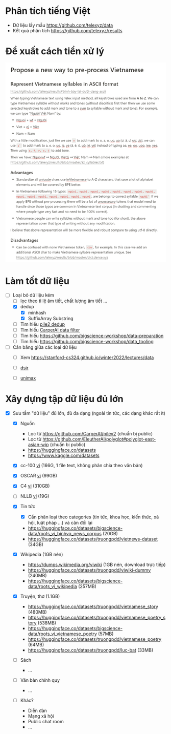 # Phân tích tiếng Việt
- Dữ liệu lấy mẫu https://github.com/telexyz/data
- Kết quả phân tích https://github.com/telexyz/results

# Đề xuất cách tiền xử lý
![](docs/files/vi-pre-processing.png)

# Làm tốt dữ liệu
  - [ ] Loại bỏ dữ liệu kém
    - [ ] lọc theo tỉ lệ âm tiết, chất lượng âm tiết ...
    - [x] dedup
      - [x] minhash
      - [x] SuffixArray Substring
    - [ ] Tìm hiểu [pile2 dedup](https://github.com/CarperAI/pilev2/tree/main/pile/processing/dedup)
    - [ ] Tìm hiểu [CarperAI data filter](https://github.com/CarperAI/squeakily)
    - [ ] Tìm hiểu https://github.com/bigscience-workshop/data-preparation
    - [ ] Tìm hiểu https://github.com/bigscience-workshop/data_tooling

  - [ ] Cân bằng giữa các loại dữ liệu
    - [ ] Xem https://stanford-cs324.github.io/winter2022/lectures/data
    - [ ] [dsir](https://github.com/p-lambda/dsir)
    - [ ] [unimax](./docs/unimax.md)


# Xây dựng tập dữ liệu đủ lớn

- [x] Sưu tầm "dữ liệu" đủ lớn, đủ đa dạng (ngoài tin tức, các dạng khác rất ít)
  - [x] Nguồn
    - Lọc từ https://github.com/CarperAI/pilev2 (chuẩn bị public)
    - Lọc từ https://github.com/EleutherAI/polyglot#polyglot-east-asian-wip (chuẩn bị public)
    - https://huggingface.co/datasets
    - https://www.kaggle.com/datasets

  - [x] cc-100 [vi](https://data.statmt.org/cc-100/vi.txt.xz) (166G, 1 file text, không phân chia theo văn bản)
  - [x] OSCAR [vi](https://huggingface.co/datasets/oscar-corpus/OSCAR-2201/tree/main/compressed/vi_meta) (99GB)
  - [x] C4 [vi](https://huggingface.co/datasets/allenai/c4/tree/main/multilingual) (310GB)
  - [ ] NLLB [vi](https://huggingface.co/datasets/allenai/nllb) (19G)

  - [x] Tin tức
    - [x] Cần phân loại theo categories (tin tức, khoa học, kiến thức, xã hội, luật pháp ...) và cân đối lại
    - https://huggingface.co/datasets/bigscience-data/roots_vi_binhvq_news_corpus (20GB)
    - https://huggingface.co/datasets/truongpdd/vietnews-dataset (34GB)

  - [x] Wikipedia (1GB nén)
    - https://dumps.wikimedia.org/viwiki (1GB nén, download trực tiếp)
    - https://huggingface.co/datasets/truongpdd/viwiki-dummy (240MB)
    - https://huggingface.co/datasets/bigscience-data/roots_vi_wikipedia (257MB)

  - [x] Truyện, thơ (1.1GB)
    - https://huggingface.co/datasets/truongpdd/vietnamese_story (480MB)
    - https://huggingface.co/datasets/truongpdd/vietnamese_poetry_story (538MB)
    - https://huggingface.co/datasets/bigscience-data/roots_vi_vietnamese_poetry (57MB)
    - https://huggingface.co/datasets/truongpdd/vietnamese_poetry (64MB)
    - https://huggingface.co/datasets/truongpdd/luc-bat (33MB)

  - [ ] Sách
    - ...

  - [ ] Văn bản chính quy
    - ...

  - [ ] Khác?
    - Diễn đàn
    - Mạng xã hội
    - Public chat room
    - ...

